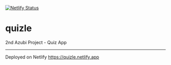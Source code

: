 [![Netlify Status](https://api.netlify.com/api/v1/badges/a7caba67-c549-4e57-8f68-b577a6ec4323/deploy-status)](https://app.netlify.com/sites/quizle/deploys)

# quizle
2nd Azubi Project - Quiz App


---
Deployed on Netlify
https://quizle.netlify.app